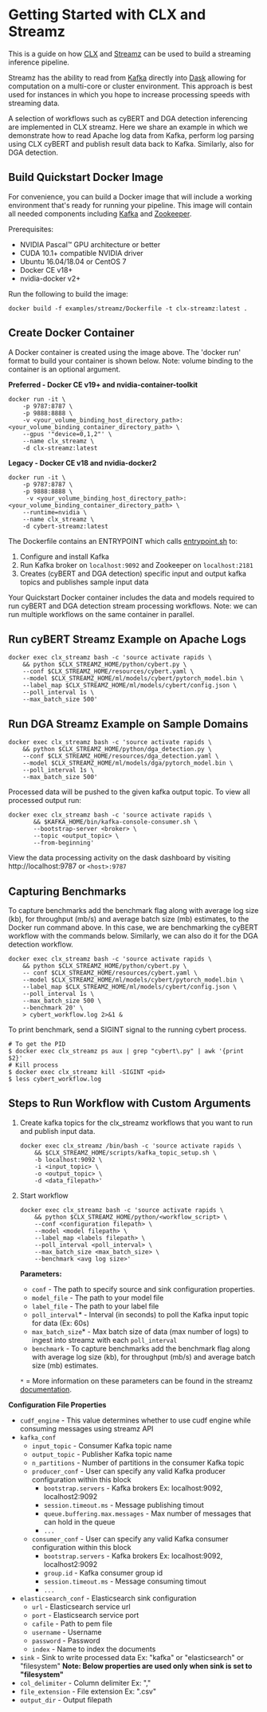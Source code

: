 # Getting Started with CLX and Streamz

This is a guide on how [CLX](https://github.com/rapidsai/clx) and [Streamz](https://streamz.readthedocs.io/en/latest/) can be used to build a streaming inference pipeline.

Streamz has the ability to read from [Kafka](https://kafka.apache.org/) directly into [Dask](https://dask.org/) allowing for computation on a multi-core or cluster environment. This approach is best used for instances in which you hope to increase processing speeds with streaming data.

A selection of workflows such as cyBERT and DGA detection inferencing are implemented in CLX streamz. Here we share an example in which we demonstrate how to read Apache log data from Kafka, perform log parsing using CLX cyBERT and publish result data back to Kafka. Similarly, also for DGA detection.

## Build Quickstart Docker Image
For convenience, you can build a Docker image that will include a working environment that's ready for running your pipeline. This image will contain all needed components including [Kafka](https://kafka.apache.org/) and [Zookeeper](https://zookeeper.apache.org/).

Prerequisites:
* NVIDIA Pascal™ GPU architecture or better
* CUDA 10.1+ compatible NVIDIA driver
* Ubuntu 16.04/18.04 or CentOS 7
* Docker CE v18+
* nvidia-docker v2+

Run the following to build the image:

`
docker build -f examples/streamz/Dockerfile -t clx-streamz:latest .
`

## Create Docker Container

A Docker container is created using the image above. The 'docker run' format to build your container is shown below.  Note: volume binding to the container is an optional argument.

**Preferred - Docker CE v19+ and nvidia-container-toolkit**

```
docker run -it \
    -p 9787:8787 \
    -p 9888:8888 \
    -v <your_volume_binding_host_directory_path>:<your_volume_binding_container_directory_path> \
    --gpus '"device=0,1,2"' \
    --name clx_streamz \
    -d clx-streamz:latest
```

**Legacy - Docker CE v18 and nvidia-docker2**

```
docker run -it \
    -p 9787:8787 \
    -p 9888:8888 \
     -v <your_volume_binding_host_directory_path>:<your_volume_binding_container_directory_path> \
    --runtime=nvidia \
    --name clx_streamz \
    -d cybert-streamz:latest
```

The Dockerfile contains an ENTRYPOINT which calls [entrypoint.sh](https://github.com/rapidsai/clx/blob/branch-0.17/examples/streamz/scripts/entrypoint.sh) to:
1. Configure and install Kafka
2. Run Kafka broker on `localhost:9092` and Zookeeper on `localhost:2181`
3. Creates (cyBERT and DGA detection) specific input and output kafka topics and publishes sample input data 

Your Quickstart Docker container includes the data and models required to run cyBERT and DGA detection stream processing workflows. Note: we can run multiple workflows on the same container in parallel.

## Run cyBERT Streamz Example on Apache Logs
```
docker exec clx_streamz bash -c 'source activate rapids \
    && python $CLX_STREAMZ_HOME/python/cybert.py \
    --conf $CLX_STREAMZ_HOME/resources/cybert.yaml \
    --model $CLX_STREAMZ_HOME/ml/models/cybert/pytorch_model.bin \
    --label_map $CLX_STREAMZ_HOME/ml/models/cybert/config.json \
    --poll_interval 1s \
    --max_batch_size 500'
```

## Run DGA Streamz Example on Sample Domains
```
docker exec clx_streamz bash -c 'source activate rapids \
    && python $CLX_STREAMZ_HOME/python/dga_detection.py \
    --conf $CLX_STREAMZ_HOME/resources/dga_detection.yaml \
    --model $CLX_STREAMZ_HOME/ml/models/dga/pytorch_model.bin \
    --poll_interval 1s \
    --max_batch_size 500'
```

Processed data will be pushed to the given kafka output topic. To view all processed output run:

```
docker exec clx_streamz bash -c 'source activate rapids \
       && $KAFKA_HOME/bin/kafka-console-consumer.sh \
       --bootstrap-server <broker> \
       --topic <output_topic> \
       --from-beginning'
```

View the data processing activity on the dask dashboard by visiting http://localhost:9787 or `<host>:9787`

## Capturing Benchmarks
To capture benchmarks add the benchmark flag along with average log size (kb), for throughput (mb/s) and average batch size (mb) estimates, to the Docker run command above. In this case, we are benchmarking the cyBERT workflow with the commands below. Similarly, we can also do it for the DGA detection workflow.

```
docker exec clx_streamz bash -c 'source activate rapids \
    && python $CLX_STREAMZ_HOME/python/cybert.py \
    -- conf $CLX_STREAMZ_HOME/resources/cybert.yaml \
    --model $CLX_STREAMZ_HOME/ml/models/cybert/pytorch_model.bin \
    --label_map $CLX_STREAMZ_HOME/ml/models/cybert/config.json \
    --poll_interval 1s \
    --max_batch_size 500 \
    --benchmark 20' \
    > cybert_workflow.log 2>&1 &
```

To print benchmark, send a SIGINT signal to the running cybert process.
```
# To get the PID
$ docker exec clx_streamz ps aux | grep "cybert\.py" | awk '{print $2}'
# Kill process
$ docker exec clx_streamz kill -SIGINT <pid>
$ less cybert_workflow.log
```

## Steps to Run Workflow with Custom Arguments

1. Create kafka topics for the clx_streamz workflows that you want to run and publish input data.

    ```
    docker exec clx_streamz /bin/bash -c 'source activate rapids \
        && $CLX_STREAMZ_HOME/scripts/kafka_topic_setup.sh \
        -b localhost:9092 \
        -i <input_topic> \
        -o <output_topic> \
        -d <data_filepath>'
    ```
    
2. Start workflow 
    
    ```
    docker exec clx_streamz bash -c 'source activate rapids \
        && python $CLX_STREAMZ_HOME/python/<workflow_script> \
        --conf <configuration filepath> \
        --model <model filepath> \
        --label_map <labels filepath> \
        --poll_interval <poll_interval> \
        --max_batch_size <max_batch_size> \
        --benchmark <avg log size>'
    ```
    **Parameters:**
    - `conf` - The path to specify source and sink configuration properties.
    - `model_file` - The path to your model file
    - `label_file` - The path to your label file
    - `poll_interval`* - Interval (in seconds) to poll the Kafka input topic for data (Ex: 60s)
    - `max_batch_size`* - Max batch size of data (max number of logs) to ingest into streamz with each `poll_interval`
    - `benchmark` - To capture benchmarks add the benchmark flag along with average log size (kb), for throughput (mb/s) and average batch size (mb) estimates.

    ``*`` = More information on these parameters can be found in the streamz [documentation](https://streamz.readthedocs.io/en/latest/api.html#streamz.from_kafka_batched).
    
**Configuration File Properties**
- `cudf_engine` - This value determines whether to use cudf engine while consuming messages using streamz API
- `kafka_conf`
   - `input_topic` - Consumer Kafka topic name
   - `output_topic` - Publisher Kafka topic name
   - `n_partitions` - Number of partitions in the consumer Kafka topic
    - `producer_conf` - User can specify any valid Kafka producer configuration within this block
      - `bootstrap.servers` - Kafka brokers Ex: localhost:9092, localhost2:9092
      - `session.timeout.ms` - Message publishing timout
      - `queue.buffering.max.messages` - Max number of messages that can hold in the queue
      - `...`
   - `consumer_conf` - User can specify any valid Kafka consumer configuration within this block
      - `bootstrap.servers` - Kafka brokers Ex: localhost:9092, localhost2:9092
      - `group.id` - Kafka consumer group id
      - `session.timeout.ms` - Message consuming timout
      - `...`
- `elasticsearch_conf` - Elasticsearch sink configuration
   - `url` - Elasticsearch service url
   - `port` - Elasticsearch service port
   - `cafile` - Path to pem file
   - `username` - Username
   - `password` - Password
   - `index` - Name to index the documents
- `sink` - Sink to write processed data Ex: "kafka" or "elasticsearch" or "filesystem"
**Note: Below properties are used only when sink is set to "filesystem"**
- `col_delimiter` - Column delimiter Ex: ","
- `file_extension` - File extension Ex: ".csv"
- `output_dir` - Output filepath
```